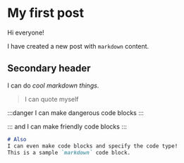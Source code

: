 # My first post

Hi everyone!

I have created a new post with `markdown` content.

## Secondary header

I can do *cool markdown things*.

> I can quote myself

:::danger
I can make dangerous code blocks
:::

:::
and I can make friendly code blocks
:::

```markdown
# Also
I can even make code blocks and specify the code type!
This is a sample `markdown` code block.
```